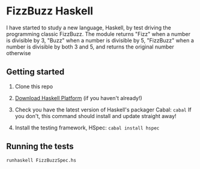 # FizzBuzz Haskell

I have started to study a new language, Haskell, by test driving the programming classic FizzBuzz.
The module returns "Fizz" when a number is divisible by 3, "Buzz" when a number is divisible by 5, "FizzBuzz" when a number is divisible by both 3 and 5, and returns the original number otherwise

## Getting started

1. Clone this repo

2. [Download Haskell Platform](https://www.haskell.org/platform/) (if you haven't already!)

3. Check you have the latest version of Haskell's packager Cabal: `cabal`
If you don't, this command should install and update straight away!

4. Install the testing framework, HSpec: `cabal install hspec`

## Running the tests

`runhaskell FizzBuzzSpec.hs`
